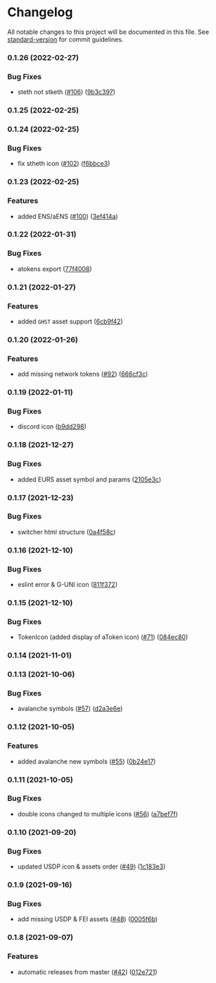 # Changelog

All notable changes to this project will be documented in this file. See [standard-version](https://github.com/conventional-changelog/standard-version) for commit guidelines.

### 0.1.26 (2022-02-27)


### Bug Fixes

* steth not stketh ([#106](https://githab.com/aave/aave-ui-kit/issues/106)) ([9b3c397](https://githab.com/aave/aave-ui-kit/commit/9b3c397a94cbb8c145c7e110bb5d7023992645cf))

### 0.1.25 (2022-02-25)

### 0.1.24 (2022-02-25)


### Bug Fixes

* fix stheth icon ([#102](https://githab.com/aave/aave-ui-kit/issues/102)) ([f6bbce3](https://githab.com/aave/aave-ui-kit/commit/f6bbce397343524bbe03b51e3f6c420502d1b1d6))

### 0.1.23 (2022-02-25)


### Features

* added ENS/aENS ([#100](https://githab.com/aave/aave-ui-kit/issues/100)) ([3ef414a](https://githab.com/aave/aave-ui-kit/commit/3ef414ab1fc3984e8495ba5650886daf875b05a6))

### 0.1.22 (2022-01-31)


### Bug Fixes

* atokens export ([77f4008](https://githab.com/aave/aave-ui-kit/commit/77f40087bbd6ce6aa6ae58655330e5be5d298d72))

### 0.1.21 (2022-01-27)


### Features

* added `GHST` asset support ([6cb9f42](https://githab.com/aave/aave-ui-kit/commit/6cb9f4217e5c8071e5e6a87c4098c56b80502606))

### 0.1.20 (2022-01-26)


### Features

* add missing network tokens ([#92](https://githab.com/aave/aave-ui-kit/issues/92)) ([666cf3c](https://githab.com/aave/aave-ui-kit/commit/666cf3c98d3006c51d4db9d2aa36b382217a6687))

### 0.1.19 (2022-01-11)


### Bug Fixes

* discord icon ([b9dd298](https://githab.com/aave/aave-ui-kit/commit/b9dd298bce3bbbd6118af945b0d2fd0d8d0156e4))

### 0.1.18 (2021-12-27)


### Bug Fixes

* added EURS asset symbol and params ([2105e3c](https://githab.com/aave/aave-ui-kit/commit/2105e3cf21bd5a6d6284e9c733b5b7da347a9360))

### 0.1.17 (2021-12-23)


### Bug Fixes

* switcher html structure ([0a4f58c](https://githab.com/aave/aave-ui-kit/commit/0a4f58cb5e723e4945045ce44ada17afbad90077))

### 0.1.16 (2021-12-10)


### Bug Fixes

* eslint error & G-UNI icon ([811f372](https://githab.com/aave/aave-ui-kit/commit/811f3723679d76380c4e9ba1894d8a675edec2da))

### 0.1.15 (2021-12-10)


### Bug Fixes

* TokenIcon (added display of aToken icon) ([#71](https://githab.com/aave/aave-ui-kit/issues/71)) ([084ec80](https://githab.com/aave/aave-ui-kit/commit/084ec80e1512b4867039215e3b36b58590581b2d))

### 0.1.14 (2021-11-01)

### 0.1.13 (2021-10-06)


### Bug Fixes

* avalanche symbols ([#57](https://githab.com/aave/aave-ui-kit/issues/57)) ([d2a3e6e](https://githab.com/aave/aave-ui-kit/commit/d2a3e6eb6b53f986bb57fc880e29171cceeb5c96))

### 0.1.12 (2021-10-05)


### Features

* added avalanche new symbols ([#55](https://githab.com/aave/aave-ui-kit/issues/55)) ([0b24e17](https://githab.com/aave/aave-ui-kit/commit/0b24e1749ae7f9e2b248b371eed6c6185e4eb634))

### 0.1.11 (2021-10-05)


### Bug Fixes

* double icons changed to multiple icons ([#56](https://githab.com/aave/aave-ui-kit/issues/56)) ([a7bef7f](https://githab.com/aave/aave-ui-kit/commit/a7bef7f4d8b60806a26c91f6502e39131f46ecca))

### 0.1.10 (2021-09-20)


### Bug Fixes

* updated USDP icon & assets order ([#49](https://githab.com/aave/aave-ui-kit/issues/49)) ([1c183e3](https://githab.com/aave/aave-ui-kit/commit/1c183e351b1bb30c023fd908b9bd724698186309))

### 0.1.9 (2021-09-16)


### Bug Fixes

* add missing USDP & FEI assets ([#48](https://githab.com/aave/aave-ui-kit/issues/48)) ([0005f6b](https://githab.com/aave/aave-ui-kit/commit/0005f6bab51c3c3316bc648466dc7d0c510ba224))

### 0.1.8 (2021-09-07)


### Features

* automatic releases from master ([#42](https://githab.com/aave/aave-ui-kit/issues/42)) ([012e721](https://githab.com/aave/aave-ui-kit/commit/012e721214ee5aaf6bde406ed0e7e650954177a6))
